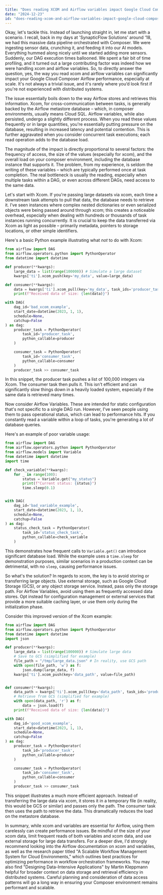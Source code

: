 ```yaml
---
title: "Does reading XCOM and Airflow variables impact Google Cloud Composer Airflow performance?"
date: "2024-12-23"
id: "does-reading-xcom-and-airflow-variables-impact-google-cloud-composer-airflow-performance"
---
```


Okay, let's tackle this. Instead of launching straight in, let me start with a scenario. I recall, back in my days at 'SynapticFlow Solutions' around '18, we had this massive data pipeline orchestrated with Composer. We were ingesting sensor data, crunching it, and feeding it into our AI models. Everything hummed along nicely until we started adding more sensors. Suddenly, our DAG execution times ballooned. We spent a fair bit of time profiling, and it turned out a large contributing factor was indeed how we were handling xcom and airflow variables. So, to directly answer the question, yes, the way you read xcom and airflow variables can significantly impact your Google Cloud Composer Airflow performance, especially at scale. It's not always a trivial issue, and it's rarely where you’d look first if you're not experienced with distributed systems.

The issue essentially boils down to the way Airflow stores and retrieves this information. Xcom, for cross-communication between tasks, is generally backed by the Airflow metastore database – which, in composer environments, usually means Cloud SQL. Airflow variables, while also persisted, undergo a slightly different process. When you read these values frequently or in large quantities, you're essentially putting pressure on the database, resulting in increased latency and potential contention. This is further aggravated when you consider concurrent task executions; each read operation adds to the database load.

The magnitude of the impact is directly proportional to several factors: the frequency of access, the size of the values (especially for xcom), and the overall load on your composer environment, including the database instance that supports it. The problem, from my experience, is seldom the writing of these variables – which are typically performed once at task completion. The real bottleneck is usually the reading, especially when multiple tasks within a DAG, or even across different DAGs, need access to the same data.

Let's start with Xcom. If you're passing large datasets via xcom, each time a downstream task attempts to pull that data, the database needs to retrieve it. I’ve seen instances where complex nested dictionaries or even serialized objects were being passed around through xcom; this creates a noticeable overhead, especially when dealing with hundreds or thousands of task instances running concurrently. It is crucial to keep the data transferred via Xcom as light as possible – primarily metadata, pointers to storage locations, or other simple identifiers.

Here's a basic Python example illustrating what *not* to do with Xcom:

```python
from airflow import DAG
from airflow.operators.python import PythonOperator
from datetime import datetime

def producer(**kwargs):
    large_data = list(range(100000)) # Simulate a large dataset
    kwargs['ti'].xcom_push(key='my_data', value=large_data)

def consumer(**kwargs):
    data = kwargs['ti'].xcom_pull(key='my_data', task_ids='producer_task')
    print(f"Received data of size: {len(data)}")

with DAG(
    dag_id='bad_xcom_example',
    start_date=datetime(2023, 1, 1),
    schedule=None,
    catchup=False
) as dag:
    producer_task = PythonOperator(
        task_id='producer_task',
        python_callable=producer
    )

    consumer_task = PythonOperator(
        task_id='consumer_task',
        python_callable=consumer
    )
    producer_task >> consumer_task
```

In this snippet, the producer task pushes a list of 100,000 integers via Xcom. The consumer task then pulls it. This isn't efficient and can significantly slow things down in a heavily loaded system, especially if the same data is retrieved many times.

Now consider Airflow Variables. These are intended for static configuration that's not specific to a single DAG run. However, I've seen people using them to pass operational status, which can lead to performance hits. If you constantly read a variable within a loop of tasks, you're generating a lot of database queries.

Here's an example of poor variable usage:

```python
from airflow import DAG
from airflow.operators.python import PythonOperator
from airflow.models import Variable
from datetime import datetime
import time

def check_variable(**kwargs):
    for _ in range(100):
        status = Variable.get("my_status")
        print(f"Current status: {status}")
        time.sleep(0.1)


with DAG(
    dag_id='bad_variable_example',
    start_date=datetime(2023, 1, 1),
    schedule=None,
    catchup=False
) as dag:
    status_check_task = PythonOperator(
        task_id='status_check_task',
        python_callable=check_variable
    )
```

This demonstrates how frequent calls to `Variable.get()` can introduce significant database load. While the example uses a `time.sleep` for demonstration purposes, similar scenarios in a production context can be detrimental, with no `sleep`, causing performance issues.

So what's the solution? In regards to xcom, the key is to avoid storing or transferring large objects. Use external storage, such as Google Cloud Storage (GCS), or any object storage service. Instead, pass only the storage path. For Airflow Variables, avoid using them as frequently accessed data stores. Opt instead for configuration management or external services that provide a more suitable caching layer, or use them only during the initialization phase.

Consider this improved version of the Xcom example:

```python
from airflow import DAG
from airflow.operators.python import PythonOperator
from datetime import datetime
import json

def producer(**kwargs):
    large_data = list(range(100000)) # Simulate large data
    # Save to GCS (simplified for example)
    file_path = "/tmp/large_data.json" # In reality, use GCS path
    with open(file_path, 'w') as f:
        json.dump(large_data, f)
    kwargs['ti'].xcom_push(key='data_path', value=file_path)


def consumer(**kwargs):
    data_path = kwargs['ti'].xcom_pull(key='data_path', task_ids='producer_task')
    # Retrieve from GCS (simplified for example)
    with open(data_path, 'r') as f:
        data = json.load(f)
    print(f"Received data of size: {len(data)}")

with DAG(
    dag_id='good_xcom_example',
    start_date=datetime(2023, 1, 1),
    schedule=None,
    catchup=False
) as dag:
    producer_task = PythonOperator(
        task_id='producer_task',
        python_callable=producer
    )

    consumer_task = PythonOperator(
        task_id='consumer_task',
        python_callable=consumer
    )
    producer_task >> consumer_task
```

This snippet illustrates a much more efficient approach. Instead of transferring the large data via xcom, it stores it in a temporary file (in reality, this would be GCS or similar) and passes only the path. The consumer task then uses the path to retrieve the data. This dramatically reduces the load on the metastore database.

In summary, while xcom and variables are essential for Airflow, using them carelessly can create performance issues. Be mindful of the size of your xcom data, limit frequent reads of both variables and xcom data, and use external storage for large data transfers. For a deeper dive, I'd strongly recommend looking into the Airflow documentation on xcom and variables, as well as the research paper titled "A Scalable Workflow Management System for Cloud Environments," which outlines best practices for optimizing performance in workflow orchestration frameworks. You may also find "Designing Data-Intensive Applications" by Martin Kleppmann helpful for broader context on data storage and retrieval efficiency in distributed systems. Careful planning and consideration of data access patterns will go a long way in ensuring your Composer environment remains performant and scalable.
